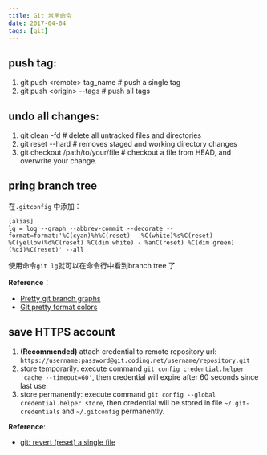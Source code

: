 ```yaml
---
title: Git 常用命令
date: 2017-04-04
tags: [git]
---
```


## push tag:
1. git push \<remote\> tag_name # push a single tag
2. git push \<origin\> \--tags # push all tags

## undo all changes:
1. git clean -fd # delete all untracked files and directories
2. git reset \--hard # removes staged and working directory changes
3. git checkout /path/to/your/file # checkout a file from HEAD, and overwrite your change.

## pring branch tree
在`.gitconfig` 中添加：

```shell
[alias]
lg = log --graph --abbrev-commit --decorate --format=format:'%C(cyan)%h%C(reset) - %C(white)%s%C(reset) %C(yellow)%d%C(reset) %C(dim white) - %anC(reset) %C(dim green)(%ci)%C(reset)' --all
```

使用命令`git lg`就可以在命令行中看到branch tree 了

**Reference**：

 - [Pretty git branch graphs
](https://stackoverflow.com/a/9074343/5432806)  
 - [Git pretty format colors
](https://stackoverflow.com/a/15458378/5432806)  

## save HTTPS account
1. **(Recommended)** attach credential to remote repository url: `https://username:password@git.coding.net/username/repository.git`  
1. store temporarily: execute command `git config credential.helper 'cache --timeout=60'`, then credential will expire after 60 seconds since last use.
2. store permanently: execute command `git config --global credential.helper store`, then credential will be stored in file `~/.git-credentials` and `~/.gitconfig` permanently.

**Reference**:

- [git: revert (reset) a single file](http://www.norbauer.com/rails-consulting/notes/git-revert-reset-a-single-file.html)

